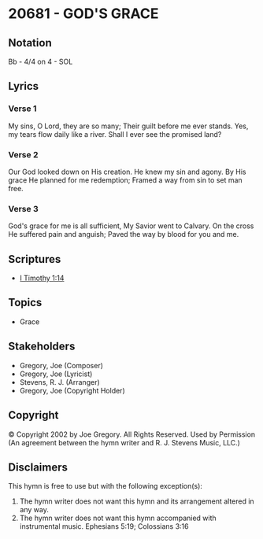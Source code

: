 # 20681 - GOD'S GRACE

## Notation

Bb - 4/4 on 4 - SOL

## Lyrics

### Verse 1

My sins, O Lord, they are so many; Their guilt before me ever stands. Yes, my tears flow daily like a river. Shall I ever see the promised land?

### Verse 2

Our God looked down on His creation. He knew my sin and agony. By His grace He planned for me redemption; Framed a way from sin to set man free.

### Verse 3

God's grace for me is all sufficient, My Savior went to Calvary. On the cross He suffered pain and anguish; Paved the way by blood for you and me.


## Scriptures

- [I Timothy 1:14](https://www.biblegateway.com/passage/?search=I%20Timothy%201%3A14)

## Topics

- Grace

## Stakeholders

- Gregory, Joe (Composer)
- Gregory, Joe (Lyricist)
- Stevens, R. J. (Arranger)
- Gregory, Joe (Copyright Holder)

## Copyright

© Copyright 2002 by Joe Gregory. All Rights Reserved. Used by Permission
(An agreement between the hymn writer and R. J. Stevens Music, LLC.)

## Disclaimers

This hymn is free to use but with the following exception(s):
1. The hymn writer does not want this hymn and its arrangement altered in any way.
2. The hymn writer does not want this hymn accompanied with instrumental music.
Ephesians 5:19; Colossians 3:16

